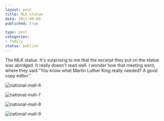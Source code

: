 ```yaml
--- 
layout: post
title: MLK statue
date: 2011-09-09
published: true

type: post
categories: 
- family
status: publish
---
```

The MLK statue.  It's surprising to me that the excerpt they put on the statue was abridged.  It really doesn't read well.  I wonder how that meeting went, where they said "You know what Martin Luther King really needed?  A good copy editor."

![national-mall-6](http://media.eick.us/2011/09/2011-09-05-at-13-33-35.jpg)

![national-mall-7](http://media.eick.us/2011/09/2011-09-05-at-13-34-24.jpg)

![national-mall-8](http://media.eick.us/2011/09/2011-09-05-at-13-35-29.jpg)

![national-mall-9](http://media.eick.us/2011/09/2011-09-05-at-13-36-31.jpg)
